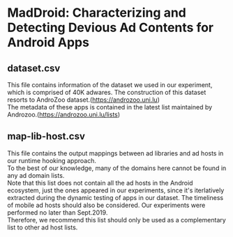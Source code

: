 # MadDroid: Characterizing and Detecting Devious Ad Contents for Android Apps

## dataset.csv ##
This file contains information of the dataset we used in our experiment, which is comprised of 40K adwares.
The construction of this dataset resorts to AndroZoo dataset.(https://androzoo.uni.lu)  
The metadata of these apps is contained in the latest list maintained by Androzoo.(https://androzoo.uni.lu/lists)

## map-lib-host.csv ##

This file contains the output mappings between ad libraries and ad hosts in our runtime hooking approach.  
To the best of our knowledge, many of the domains here cannot be found in any ad domain lists.  
Note that this list does not contain all the ad hosts in the Android ecosystem, just the ones appeared in our experiments, since it's iterlatively extracted during the dynamic testing of apps in our dataset. The timeliness of mobile ad hosts should also be considered. Our experiments were performed no later than Sept.2019.  
Therefore, we recommend this list should only be used as a complementary list to other ad host lists.

